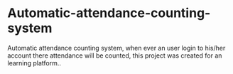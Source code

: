# Automatic-attendance-counting-system
Automatic attendance counting system, when ever an user login to his/her account there attendance will be counted, this project was created for an learning platform..
